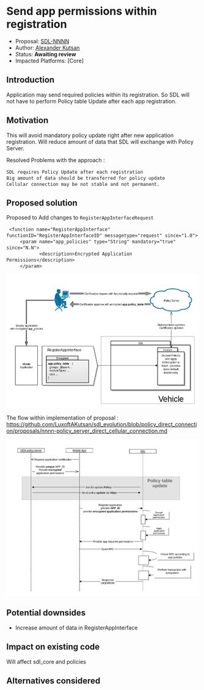 # Send app permissions within registration

* Proposal: [SDL-NNNN](nnnn-send_permissions_within_app_register.md)
* Author: [Alexander Kutsan](https://github.com/LuxoftAKutsan)
* Status: **Awaiting review**
* Impacted Platforms: [Core]

## Introduction

Application may send required policies within its registration. 
So SDL will not have to perform Policy table Update after each app registration.



## Motivation

This will avoid mandatory policy update right after new application registration. 
Will reduce amount of data that SDL will exchange with Policy Server.

Resolved Problems with the approach :

    SDL requires Policy Update after each registration
    Big amount of data should be transferred for policy update 
    Cellular connection may be not stable and not permanent.

## Proposed solution

Proposed to Add changes to `RegisterAppInterfaceRequest` 

```
 <function name="RegisterAppInterface" functionID="RegisterAppInterfaceID" messagetype="request" since="1.0">
     <param name="app_policies" type="String" mandatory="true" since="N.N">
            <description>Encrypted Application Permissions</description>
     </param>
```

![Architecture Approach](../assets/proposals/nnnn-send_permissions_within_app_register/arhitecture_approach.png)


The flow within implementation of proposal : https://github.com/LuxoftAKutsan/sdl_evolution/blob/policy_direct_connection/proposals/nnnn-policy_server_direct_cellular_connection.md 

![Registration with sending Application Policies](../assets/proposals/nnnn-send_permissions_within_app_register/register_with_policies.png)

 
## Potential downsides

 - Increase amount of data in RegisterAppInterface

## Impact on existing code

 Will affect sdl_core and policies


## Alternatives considered
 
